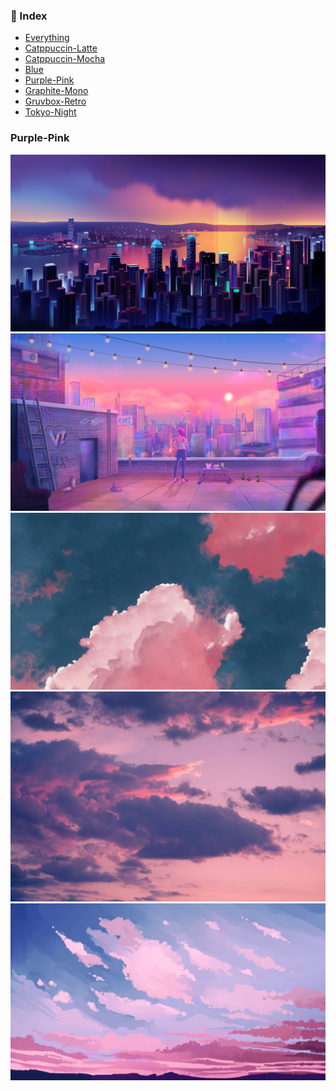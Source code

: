 ### 📖 Index
- [Everything](src/index/Everything.md)
- [Catppuccin-Latte](src/index/Catppuccin-Latte.md)
- [Catppuccin-Mocha](src/index/Catppuccin-Mocha.md)
- [Blue](src/index/Blue.md)
- [Purple-Pink](src/index/Purple-Pink.md)
- [Graphite-Mono](src/index/Graphite-Mono.md)
- [Gruvbox-Retro](src/index/Gruvbox-Retro.md)
- [Tokyo-Night](src/index/Tokyo-Night.md)

### Purple-Pink

<img src="https://github.com/iambluie/masterpiecewallpapers/blob/main/src/wallpapers/Purple-Pink/city.jpg?raw=true">
<img src="https://github.com/iambluie/masterpiecewallpapers/blob/main/src/wallpapers/Purple-Pink/roof.jpg?raw=true">
<img src="https://github.com/iambluie/masterpiecewallpapers/blob/main/src/wallpapers/Purple-Pink/sky1.png?raw=true">
<img src="https://github.com/iambluie/masterpiecewallpapers/blob/main/src/wallpapers/Purple-Pink/sky2.jpg?raw=true">
<img src="https://github.com/iambluie/masterpiecewallpapers/blob/main/src/wallpapers/Purple-Pink/sky3.png?raw=true">